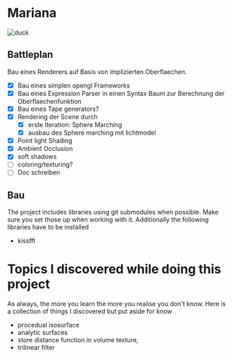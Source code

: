 # Mariana

![duck](https://upload.wikimedia.org/wikipedia/commons/1/1a/Anas_platyrhynchos_oustaleti_last_male.jpg)

## Battleplan

Bau eines Renderers auf Basis von implizierten Oberflaechen.
- [x] Bau eines simplen opengl Frameworks
- [X] Bau eines Expression Parser in einen Syntax Baum zur Berechnung der Oberflaechenfunktion
- [x] Bau eines Tape generators?
- [x] Rendering der Scene durch
    - [x] erste Iteration: Sphere Marching 
    - [x] ausbau des Sphere marching mit lichtmodel
- [x] Point light Shading
- [x] Ambient Occlusion
- [x] soft shadows
- [ ] coloring/texturing?
- [ ] Doc schreiben

## Bau

The project includes libraries using git submodules when possible.
Make sure you set those up when working with it.
Additionally the following libraries have to be installed
- kissfft

# Topics I discovered while doing this project

As always, the more you learn the more you realise you don't know.
Here is a collection of things I discovered but put aside for know
- procedual isosurface
- analytic surfaces
- store distance function in volume texture, 
- trilinear filter
